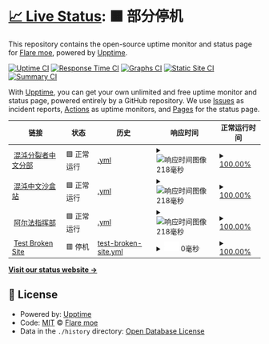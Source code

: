 # [📈 Live Status](https://state.ci-wiki.cn): <!--live status--> **🟧 部分停机**

This repository contains the open-source uptime monitor and status page for [Flare moe](https://state.ci-wiki.cn), powered by [Upptime](https://github.com/upptime/upptime).

[![Uptime CI](https://github.com/flaremoe/state/workflows/Uptime%20CI/badge.svg)](https://github.com/flaremoe/state/actions?query=workflow%3A%22Uptime+CI%22)
[![Response Time CI](https://github.com/flaremoe/state/workflows/Response%20Time%20CI/badge.svg)](https://github.com/flaremoe/state/actions?query=workflow%3A%22Response+Time+CI%22)
[![Graphs CI](https://github.com/flaremoe/state/workflows/Graphs%20CI/badge.svg)](https://github.com/flaremoe/state/actions?query=workflow%3A%22Graphs+CI%22)
[![Static Site CI](https://github.com/flaremoe/state/workflows/Static%20Site%20CI/badge.svg)](https://github.com/flaremoe/state/actions?query=workflow%3A%22Static+Site+CI%22)
[![Summary CI](https://github.com/flaremoe/state/workflows/Summary%20CI/badge.svg)](https://github.com/flaremoe/state/actions?query=workflow%3A%22Summary+CI%22)

With [Upptime](https://upptime.js.org), you can get your own unlimited and free uptime monitor and status page, powered entirely by a GitHub repository. We use [Issues](https://github.com/flaremoe/state/issues) as incident reports, [Actions](https://github.com/flaremoe/state/actions) as uptime monitors, and [Pages](https://state.ci-wiki.cn) for the status page.

<!--start: status pages-->
<!-- This summary is generated by Upptime (https://github.com/upptime/upptime) -->
<!-- Do not edit this manually, your changes will be overwritten -->
<!-- prettier-ignore -->
| 链接 | 状态 | 历史 | 响应时间 | 正常运行时间 |
| --- | ------ | ------- | ------------- | ------ |
| <img alt="" src="https://icons.duckduckgo.com/ip3/ci-cn-wiki.wikidot.com.ico" height="13"> [混沌分裂者中文分部](http://ci-cn-wiki.wikidot.com) | 🟩 正常运行 | [.yml](https://github.com/flaremoe/state/commits/HEAD/history/.yml) | <details><summary><img alt="响应时间图像" src="./graphs//response-time-week.png" height="20"> 218毫秒</summary><br><a href="https://flaremoe.github.io/state/history/"><img alt="响应时间 323" src="https://img.shields.io/endpoint?url=https%3A%2F%2Fraw.githubusercontent.com%2Fflaremoe%2Fstate%2FHEAD%2Fapi%2F%2Fresponse-time.json"></a><br><a href="https://flaremoe.github.io/state/history/"><img alt="24 小时响应时间 164" src="https://img.shields.io/endpoint?url=https%3A%2F%2Fraw.githubusercontent.com%2Fflaremoe%2Fstate%2FHEAD%2Fapi%2F%2Fresponse-time-day.json"></a><br><a href="https://flaremoe.github.io/state/history/"><img alt="7 天正常运行时间 218" src="https://img.shields.io/endpoint?url=https%3A%2F%2Fraw.githubusercontent.com%2Fflaremoe%2Fstate%2FHEAD%2Fapi%2F%2Fresponse-time-week.json"></a><br><a href="https://flaremoe.github.io/state/history/"><img alt="30天的正常运行时间 219" src="https://img.shields.io/endpoint?url=https%3A%2F%2Fraw.githubusercontent.com%2Fflaremoe%2Fstate%2FHEAD%2Fapi%2F%2Fresponse-time-month.json"></a><br><a href="https://flaremoe.github.io/state/history/"><img alt="1年的正常运行时间 336" src="https://img.shields.io/endpoint?url=https%3A%2F%2Fraw.githubusercontent.com%2Fflaremoe%2Fstate%2FHEAD%2Fapi%2F%2Fresponse-time-year.json"></a></details> | <details><summary><a href="https://flaremoe.github.io/state/history/">100.00%</a></summary><a href="https://flaremoe.github.io/state/history/"><img alt="正常运行时间 100.00%" src="https://img.shields.io/endpoint?url=https%3A%2F%2Fraw.githubusercontent.com%2Fflaremoe%2Fstate%2FHEAD%2Fapi%2F%2Fuptime.json"></a><br><a href="https://flaremoe.github.io/state/history/"><img alt="24 小时正常运行时间 100.00%" src="https://img.shields.io/endpoint?url=https%3A%2F%2Fraw.githubusercontent.com%2Fflaremoe%2Fstate%2FHEAD%2Fapi%2F%2Fuptime-day.json"></a><br><a href="https://flaremoe.github.io/state/history/"><img alt="7 天正常运行时间 100.00%" src="https://img.shields.io/endpoint?url=https%3A%2F%2Fraw.githubusercontent.com%2Fflaremoe%2Fstate%2FHEAD%2Fapi%2F%2Fuptime-week.json"></a><br><a href="https://flaremoe.github.io/state/history/"><img alt="30天的正常运行时间 100.00%" src="https://img.shields.io/endpoint?url=https%3A%2F%2Fraw.githubusercontent.com%2Fflaremoe%2Fstate%2FHEAD%2Fapi%2F%2Fuptime-month.json"></a><br><a href="https://flaremoe.github.io/state/history/"><img alt="1年的正常运行时间 100.00%" src="https://img.shields.io/endpoint?url=https%3A%2F%2Fraw.githubusercontent.com%2Fflaremoe%2Fstate%2FHEAD%2Fapi%2F%2Fuptime-year.json"></a></details>
| <img alt="" src="https://icons.duckduckgo.com/ip3/cicnsandbox.wikidot.com.ico" height="13"> [混沌中文沙盒站](http://cicnsandbox.wikidot.com) | 🟩 正常运行 | [.yml](https://github.com/flaremoe/state/commits/HEAD/history/.yml) | <details><summary><img alt="响应时间图像" src="./graphs//response-time-week.png" height="20"> 218毫秒</summary><br><a href="https://flaremoe.github.io/state/history/"><img alt="响应时间 323" src="https://img.shields.io/endpoint?url=https%3A%2F%2Fraw.githubusercontent.com%2Fflaremoe%2Fstate%2FHEAD%2Fapi%2F%2Fresponse-time.json"></a><br><a href="https://flaremoe.github.io/state/history/"><img alt="24 小时响应时间 164" src="https://img.shields.io/endpoint?url=https%3A%2F%2Fraw.githubusercontent.com%2Fflaremoe%2Fstate%2FHEAD%2Fapi%2F%2Fresponse-time-day.json"></a><br><a href="https://flaremoe.github.io/state/history/"><img alt="7 天正常运行时间 218" src="https://img.shields.io/endpoint?url=https%3A%2F%2Fraw.githubusercontent.com%2Fflaremoe%2Fstate%2FHEAD%2Fapi%2F%2Fresponse-time-week.json"></a><br><a href="https://flaremoe.github.io/state/history/"><img alt="30天的正常运行时间 219" src="https://img.shields.io/endpoint?url=https%3A%2F%2Fraw.githubusercontent.com%2Fflaremoe%2Fstate%2FHEAD%2Fapi%2F%2Fresponse-time-month.json"></a><br><a href="https://flaremoe.github.io/state/history/"><img alt="1年的正常运行时间 336" src="https://img.shields.io/endpoint?url=https%3A%2F%2Fraw.githubusercontent.com%2Fflaremoe%2Fstate%2FHEAD%2Fapi%2F%2Fresponse-time-year.json"></a></details> | <details><summary><a href="https://flaremoe.github.io/state/history/">100.00%</a></summary><a href="https://flaremoe.github.io/state/history/"><img alt="正常运行时间 100.00%" src="https://img.shields.io/endpoint?url=https%3A%2F%2Fraw.githubusercontent.com%2Fflaremoe%2Fstate%2FHEAD%2Fapi%2F%2Fuptime.json"></a><br><a href="https://flaremoe.github.io/state/history/"><img alt="24 小时正常运行时间 100.00%" src="https://img.shields.io/endpoint?url=https%3A%2F%2Fraw.githubusercontent.com%2Fflaremoe%2Fstate%2FHEAD%2Fapi%2F%2Fuptime-day.json"></a><br><a href="https://flaremoe.github.io/state/history/"><img alt="7 天正常运行时间 100.00%" src="https://img.shields.io/endpoint?url=https%3A%2F%2Fraw.githubusercontent.com%2Fflaremoe%2Fstate%2FHEAD%2Fapi%2F%2Fuptime-week.json"></a><br><a href="https://flaremoe.github.io/state/history/"><img alt="30天的正常运行时间 100.00%" src="https://img.shields.io/endpoint?url=https%3A%2F%2Fraw.githubusercontent.com%2Fflaremoe%2Fstate%2FHEAD%2Fapi%2F%2Fuptime-month.json"></a><br><a href="https://flaremoe.github.io/state/history/"><img alt="1年的正常运行时间 100.00%" src="https://img.shields.io/endpoint?url=https%3A%2F%2Fraw.githubusercontent.com%2Fflaremoe%2Fstate%2FHEAD%2Fapi%2F%2Fuptime-year.json"></a></details>
| <img alt="" src="https://icons.duckduckgo.com/ip3/alpha-cn.wikidot.com.ico" height="13"> [阿尔法指挥部](http://alpha-cn.wikidot.com) | 🟩 正常运行 | [.yml](https://github.com/flaremoe/state/commits/HEAD/history/.yml) | <details><summary><img alt="响应时间图像" src="./graphs//response-time-week.png" height="20"> 218毫秒</summary><br><a href="https://flaremoe.github.io/state/history/"><img alt="响应时间 323" src="https://img.shields.io/endpoint?url=https%3A%2F%2Fraw.githubusercontent.com%2Fflaremoe%2Fstate%2FHEAD%2Fapi%2F%2Fresponse-time.json"></a><br><a href="https://flaremoe.github.io/state/history/"><img alt="24 小时响应时间 164" src="https://img.shields.io/endpoint?url=https%3A%2F%2Fraw.githubusercontent.com%2Fflaremoe%2Fstate%2FHEAD%2Fapi%2F%2Fresponse-time-day.json"></a><br><a href="https://flaremoe.github.io/state/history/"><img alt="7 天正常运行时间 218" src="https://img.shields.io/endpoint?url=https%3A%2F%2Fraw.githubusercontent.com%2Fflaremoe%2Fstate%2FHEAD%2Fapi%2F%2Fresponse-time-week.json"></a><br><a href="https://flaremoe.github.io/state/history/"><img alt="30天的正常运行时间 219" src="https://img.shields.io/endpoint?url=https%3A%2F%2Fraw.githubusercontent.com%2Fflaremoe%2Fstate%2FHEAD%2Fapi%2F%2Fresponse-time-month.json"></a><br><a href="https://flaremoe.github.io/state/history/"><img alt="1年的正常运行时间 336" src="https://img.shields.io/endpoint?url=https%3A%2F%2Fraw.githubusercontent.com%2Fflaremoe%2Fstate%2FHEAD%2Fapi%2F%2Fresponse-time-year.json"></a></details> | <details><summary><a href="https://flaremoe.github.io/state/history/">100.00%</a></summary><a href="https://flaremoe.github.io/state/history/"><img alt="正常运行时间 100.00%" src="https://img.shields.io/endpoint?url=https%3A%2F%2Fraw.githubusercontent.com%2Fflaremoe%2Fstate%2FHEAD%2Fapi%2F%2Fuptime.json"></a><br><a href="https://flaremoe.github.io/state/history/"><img alt="24 小时正常运行时间 100.00%" src="https://img.shields.io/endpoint?url=https%3A%2F%2Fraw.githubusercontent.com%2Fflaremoe%2Fstate%2FHEAD%2Fapi%2F%2Fuptime-day.json"></a><br><a href="https://flaremoe.github.io/state/history/"><img alt="7 天正常运行时间 100.00%" src="https://img.shields.io/endpoint?url=https%3A%2F%2Fraw.githubusercontent.com%2Fflaremoe%2Fstate%2FHEAD%2Fapi%2F%2Fuptime-week.json"></a><br><a href="https://flaremoe.github.io/state/history/"><img alt="30天的正常运行时间 100.00%" src="https://img.shields.io/endpoint?url=https%3A%2F%2Fraw.githubusercontent.com%2Fflaremoe%2Fstate%2FHEAD%2Fapi%2F%2Fuptime-month.json"></a><br><a href="https://flaremoe.github.io/state/history/"><img alt="1年的正常运行时间 100.00%" src="https://img.shields.io/endpoint?url=https%3A%2F%2Fraw.githubusercontent.com%2Fflaremoe%2Fstate%2FHEAD%2Fapi%2F%2Fuptime-year.json"></a></details>
| <img alt="" src="https://icons.duckduckgo.com/ip3/thissitedoesnotexist.koj.co.ico" height="13"> [Test Broken Site](https://thissitedoesnotexist.koj.co) | 🟥 停机 | [test-broken-site.yml](https://github.com/flaremoe/state/commits/HEAD/history/test-broken-site.yml) | <details><summary><img alt="响应时间图像" src="./graphs/test-broken-site/response-time-week.png" height="20"> 0毫秒</summary><br><a href="https://flaremoe.github.io/state/history/test-broken-site"><img alt="响应时间 0" src="https://img.shields.io/endpoint?url=https%3A%2F%2Fraw.githubusercontent.com%2Fflaremoe%2Fstate%2FHEAD%2Fapi%2Ftest-broken-site%2Fresponse-time.json"></a><br><a href="https://flaremoe.github.io/state/history/test-broken-site"><img alt="24 小时响应时间 0" src="https://img.shields.io/endpoint?url=https%3A%2F%2Fraw.githubusercontent.com%2Fflaremoe%2Fstate%2FHEAD%2Fapi%2Ftest-broken-site%2Fresponse-time-day.json"></a><br><a href="https://flaremoe.github.io/state/history/test-broken-site"><img alt="7 天正常运行时间 0" src="https://img.shields.io/endpoint?url=https%3A%2F%2Fraw.githubusercontent.com%2Fflaremoe%2Fstate%2FHEAD%2Fapi%2Ftest-broken-site%2Fresponse-time-week.json"></a><br><a href="https://flaremoe.github.io/state/history/test-broken-site"><img alt="30天的正常运行时间 0" src="https://img.shields.io/endpoint?url=https%3A%2F%2Fraw.githubusercontent.com%2Fflaremoe%2Fstate%2FHEAD%2Fapi%2Ftest-broken-site%2Fresponse-time-month.json"></a><br><a href="https://flaremoe.github.io/state/history/test-broken-site"><img alt="1年的正常运行时间 0" src="https://img.shields.io/endpoint?url=https%3A%2F%2Fraw.githubusercontent.com%2Fflaremoe%2Fstate%2FHEAD%2Fapi%2Ftest-broken-site%2Fresponse-time-year.json"></a></details> | <details><summary><a href="https://flaremoe.github.io/state/history/test-broken-site">100.00%</a></summary><a href="https://flaremoe.github.io/state/history/test-broken-site"><img alt="正常运行时间 100.00%" src="https://img.shields.io/endpoint?url=https%3A%2F%2Fraw.githubusercontent.com%2Fflaremoe%2Fstate%2FHEAD%2Fapi%2Ftest-broken-site%2Fuptime.json"></a><br><a href="https://flaremoe.github.io/state/history/test-broken-site"><img alt="24 小时正常运行时间 100.00%" src="https://img.shields.io/endpoint?url=https%3A%2F%2Fraw.githubusercontent.com%2Fflaremoe%2Fstate%2FHEAD%2Fapi%2Ftest-broken-site%2Fuptime-day.json"></a><br><a href="https://flaremoe.github.io/state/history/test-broken-site"><img alt="7 天正常运行时间 100.00%" src="https://img.shields.io/endpoint?url=https%3A%2F%2Fraw.githubusercontent.com%2Fflaremoe%2Fstate%2FHEAD%2Fapi%2Ftest-broken-site%2Fuptime-week.json"></a><br><a href="https://flaremoe.github.io/state/history/test-broken-site"><img alt="30天的正常运行时间 100.00%" src="https://img.shields.io/endpoint?url=https%3A%2F%2Fraw.githubusercontent.com%2Fflaremoe%2Fstate%2FHEAD%2Fapi%2Ftest-broken-site%2Fuptime-month.json"></a><br><a href="https://flaremoe.github.io/state/history/test-broken-site"><img alt="1年的正常运行时间 100.00%" src="https://img.shields.io/endpoint?url=https%3A%2F%2Fraw.githubusercontent.com%2Fflaremoe%2Fstate%2FHEAD%2Fapi%2Ftest-broken-site%2Fuptime-year.json"></a></details>

<!--end: status pages-->

[**Visit our status website →**](https://state.ci-wiki.cn)

## 📄 License

- Powered by: [Upptime](https://github.com/upptime/upptime)
- Code: [MIT](./LICENSE) © [Flare moe](https://state.ci-wiki.cn)
- Data in the `./history` directory: [Open Database License](https://opendatacommons.org/licenses/odbl/1-0/)
